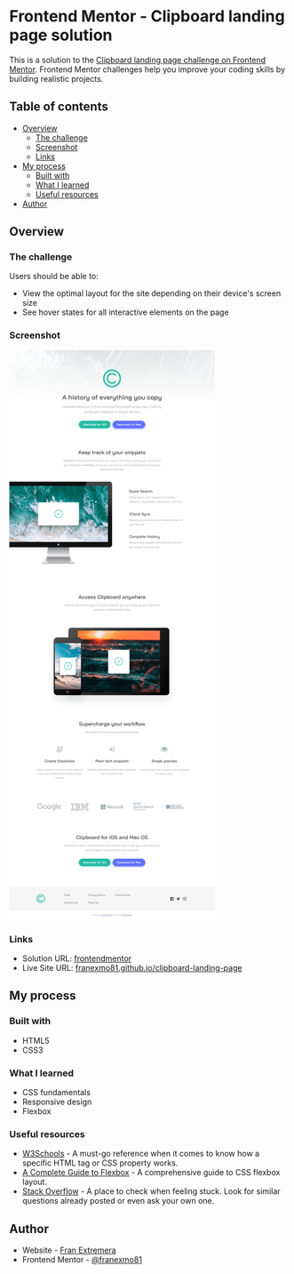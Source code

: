 # Frontend Mentor - Clipboard landing page solution

This is a solution to the [Clipboard landing page challenge on Frontend Mentor](https://www.frontendmentor.io/challenges/clipboard-landing-page-5cc9bccd6c4c91111378ecb9). Frontend Mentor challenges help you improve your coding skills by building realistic projects. 

## Table of contents

- [Overview](#overview)
  - [The challenge](#the-challenge)
  - [Screenshot](#screenshot)
  - [Links](#links)
- [My process](#my-process)
  - [Built with](#built-with)
  - [What I learned](#what-i-learned)
  - [Useful resources](#useful-resources)
- [Author](#author)

## Overview

### The challenge

Users should be able to:

- View the optimal layout for the site depending on their device's screen size
- See hover states for all interactive elements on the page

### Screenshot

![](./screenshot.png)

### Links

- Solution URL: [frontendmentor](https://www.frontendmentor.io/solutions/html-and-css-with-flexbox-xWEFPdlxw)
- Live Site URL: [franexmo81.github.io/clipboard-landing-page](https://franexmo81.github.io/clipboard-landing-page)

## My process

### Built with

- HTML5
- CSS3

### What I learned

- CSS fundamentals
- Responsive design
- Flexbox

### Useful resources

- [W3Schools](https://www.w3schools.com/) - A must-go reference when it comes to know how a specific HTML tag or CSS property works.
- [A Complete Guide to Flexbox](https://css-tricks.com/snippets/css/a-guide-to-flexbox/) - A comprehensive guide to CSS flexbox layout.
- [Stack Overflow](https://stackoverflow.com//) - A place to check when feeling stuck. Look for similar questions already posted or even ask your own one.

## Author

- Website - [Fran Extremera](http://franextremera.com/)
- Frontend Mentor - [@franexmo81](https://www.frontendmentor.io/profile/franexmo81)
